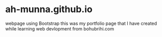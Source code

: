 # ah-munna.github.io
webpage using Bootstrap
this was my portfolio page that I have created while learning web devlopment from bohubrihi.com
